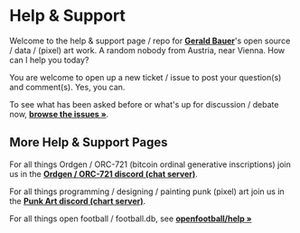# Help & Support


Welcome to the help & support page / repo for [**Gerald Bauer**](https://github.com/geraldb)'s open source / data / (pixel) art work.
A random nobody from Austria, near Vienna.   How can I help you today?


You are welcome to open up a new ticket / issue
to post your question(s) and comment(s).  Yes, you can.


To see what has been asked before
or what's up for discussion / debate now,
[**browse the issues »**](https://github.com/geraldb/help/issues).





## More Help & Support Pages

For all things Ordgen / ORC-721 (bitcoin ordinal generative inscriptions) join us in the [**Ordgen / ORC-721 discord (chat server)**](https://discord.gg/dDhvHKjm2t).

For all things programming / designing / painting punk (pixel) art join us in the [**Punk Art discord (chart server)**](https://discord.gg/FE3HeXNKRa). 

For all things open football / football.db,
see [**openfootball/help »**](https://github.com/openfootball/help)
